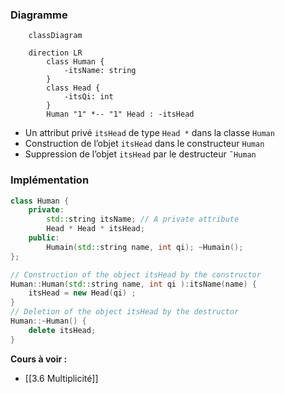 ### Diagramme

```mermaid
    classDiagram

    direction LR
		class Human {
			-itsName: string
		}
		class Head {
			-itsQi: int
		}
        Human "1" *-- "1" Head : -itsHead
```

- Un attribut privé `itsHead` de type `Head *` dans la classe `Human`
- Construction de l’objet `itsHead` dans le constructeur `Human`
- Suppression de l’objet `itsHead` par le destructeur `˜Human`

### Implémentation

```cpp
class Human { 
	private: 
		std::string itsName; // A private attribute 
		Head * Head * itsHead; 
	public: 
		Humain(std::string name, int qi); ~Humain(); 
};
```

```cpp
// Construction of the object itsHead by the constructor 
Human::Human(std::string name, int qi ):itsName(name) { 
	itsHead = new Head(qi) ; 
} 
// Deletion of the object itsHead by the destructor 
Human::~Human() { 
	delete itsHead; 
}
```

**Cours à voir :**
- [[3.6 Multiplicité]]